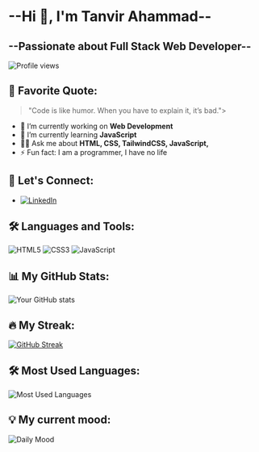 #                                           --Hi 👋, I'm Tanvir Ahammad--
##                                 --Passionate about Full Stack Web Developer--

![Profile views](https://komarev.com/ghpvc/?username=tanvirGHD)

## 📖 Favorite Quote:
> "Code is like humor. When you have to explain it, it’s bad."> 

- 🔭 I’m currently working on **Web Development**
- 🌱 I’m currently learning **JavaScript**
- 👨‍💻 Ask me about **HTML, CSS, TailwindCSS, JavaScript,**
- ⚡ Fun fact: I am a programmer, I have no life

## 🤝 Let's Connect:
- [![LinkedIn](https://img.shields.io/badge/LinkedIn-0077B5?style=flat&logo=linkedin&logoColor=white)](https:www.linkedin.com/in/tanvir-ahammad012)

## 🛠 Languages and Tools:
![HTML5](https://img.shields.io/badge/-HTML5-05122A?style=flat&logo=html5)
![CSS3](https://img.shields.io/badge/-CSS3-05122A?style=flat&logo=css3)
![JavaScript](https://img.shields.io/badge/-JavaScript-05122A?style=flat&logo=javascript) 

## 📊 My GitHub Stats:
![Your GitHub stats](https://github-readme-stats.vercel.app/api?username=tanvirGHD&show_icons=true&theme=radical)

## 🔥 My Streak:
[![GitHub Streak](https://github-readme-streak-stats.herokuapp.com/?user=tanvirGHD&theme=highcontrast)](https://git.io/streak-stats)

## 🛠 Most Used Languages:
![Most Used Languages](https://github-readme-stats.vercel.app/api/top-langs/?username=tanvirGHD&layout=compact&theme=dark&langs_count=5)


## 💡 My current mood: 
![Daily Mood](https://img.shields.io/badge/Mood-Coding%20like%20crazy-blue?style=for-the-badge)

